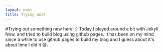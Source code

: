 ```yaml
---
layout: post
title: Trying out!
---
```


#Trying out something new here! :)
Today I played around a bit with Jekyll Now, and tried to build blog using github pages. It has been on my mind since a while to use github pages to build my blog and I guess about it's about time I did it :smile:.

